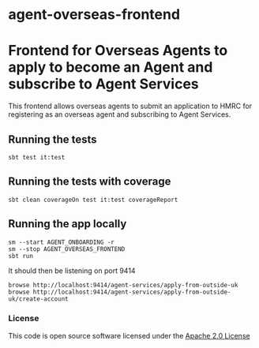 
# agent-overseas-frontend

# Frontend for Overseas Agents to apply to become an Agent and subscribe to Agent Services

This frontend allows overseas agents to submit an application to HMRC for registering as an overseas agent and subscribing to Agent Services.

## Running the tests

    sbt test it:test

## Running the tests with coverage

    sbt clean coverageOn test it:test coverageReport

## Running the app locally

    sm --start AGENT_ONBOARDING -r
    sm --stop AGENT_OVERSEAS_FRONTEND
    sbt run

It should then be listening on port 9414

    browse http://localhost:9414/agent-services/apply-from-outside-uk
    browse http://localhost:9414/agent-services/apply-from-outside-uk/create-account
    
### License

This code is open source software licensed under the [Apache 2.0 License]("http://www.apache.org/licenses/LICENSE-2.0.html")